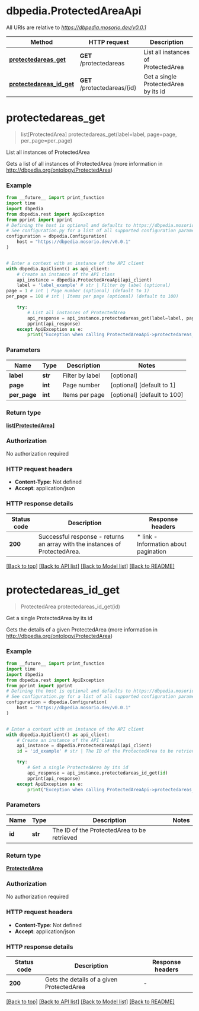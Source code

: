 # dbpedia.ProtectedAreaApi

All URIs are relative to *https://dbpedia.mosorio.dev/v0.0.1*

Method | HTTP request | Description
------------- | ------------- | -------------
[**protectedareas_get**](ProtectedAreaApi.md#protectedareas_get) | **GET** /protectedareas | List all instances of ProtectedArea
[**protectedareas_id_get**](ProtectedAreaApi.md#protectedareas_id_get) | **GET** /protectedareas/{id} | Get a single ProtectedArea by its id


# **protectedareas_get**
> list[ProtectedArea] protectedareas_get(label=label, page=page, per_page=per_page)

List all instances of ProtectedArea

Gets a list of all instances of ProtectedArea (more information in http://dbpedia.org/ontology/ProtectedArea)

### Example

```python
from __future__ import print_function
import time
import dbpedia
from dbpedia.rest import ApiException
from pprint import pprint
# Defining the host is optional and defaults to https://dbpedia.mosorio.dev/v0.0.1
# See configuration.py for a list of all supported configuration parameters.
configuration = dbpedia.Configuration(
    host = "https://dbpedia.mosorio.dev/v0.0.1"
)


# Enter a context with an instance of the API client
with dbpedia.ApiClient() as api_client:
    # Create an instance of the API class
    api_instance = dbpedia.ProtectedAreaApi(api_client)
    label = 'label_example' # str | Filter by label (optional)
page = 1 # int | Page number (optional) (default to 1)
per_page = 100 # int | Items per page (optional) (default to 100)

    try:
        # List all instances of ProtectedArea
        api_response = api_instance.protectedareas_get(label=label, page=page, per_page=per_page)
        pprint(api_response)
    except ApiException as e:
        print("Exception when calling ProtectedAreaApi->protectedareas_get: %s\n" % e)
```

### Parameters

Name | Type | Description  | Notes
------------- | ------------- | ------------- | -------------
 **label** | **str**| Filter by label | [optional] 
 **page** | **int**| Page number | [optional] [default to 1]
 **per_page** | **int**| Items per page | [optional] [default to 100]

### Return type

[**list[ProtectedArea]**](ProtectedArea.md)

### Authorization

No authorization required

### HTTP request headers

 - **Content-Type**: Not defined
 - **Accept**: application/json

### HTTP response details
| Status code | Description | Response headers |
|-------------|-------------|------------------|
**200** | Successful response - returns an array with the instances of ProtectedArea. |  * link - Information about pagination <br>  |

[[Back to top]](#) [[Back to API list]](../README.md#documentation-for-api-endpoints) [[Back to Model list]](../README.md#documentation-for-models) [[Back to README]](../README.md)

# **protectedareas_id_get**
> ProtectedArea protectedareas_id_get(id)

Get a single ProtectedArea by its id

Gets the details of a given ProtectedArea (more information in http://dbpedia.org/ontology/ProtectedArea)

### Example

```python
from __future__ import print_function
import time
import dbpedia
from dbpedia.rest import ApiException
from pprint import pprint
# Defining the host is optional and defaults to https://dbpedia.mosorio.dev/v0.0.1
# See configuration.py for a list of all supported configuration parameters.
configuration = dbpedia.Configuration(
    host = "https://dbpedia.mosorio.dev/v0.0.1"
)


# Enter a context with an instance of the API client
with dbpedia.ApiClient() as api_client:
    # Create an instance of the API class
    api_instance = dbpedia.ProtectedAreaApi(api_client)
    id = 'id_example' # str | The ID of the ProtectedArea to be retrieved

    try:
        # Get a single ProtectedArea by its id
        api_response = api_instance.protectedareas_id_get(id)
        pprint(api_response)
    except ApiException as e:
        print("Exception when calling ProtectedAreaApi->protectedareas_id_get: %s\n" % e)
```

### Parameters

Name | Type | Description  | Notes
------------- | ------------- | ------------- | -------------
 **id** | **str**| The ID of the ProtectedArea to be retrieved | 

### Return type

[**ProtectedArea**](ProtectedArea.md)

### Authorization

No authorization required

### HTTP request headers

 - **Content-Type**: Not defined
 - **Accept**: application/json

### HTTP response details
| Status code | Description | Response headers |
|-------------|-------------|------------------|
**200** | Gets the details of a given ProtectedArea |  -  |

[[Back to top]](#) [[Back to API list]](../README.md#documentation-for-api-endpoints) [[Back to Model list]](../README.md#documentation-for-models) [[Back to README]](../README.md)

